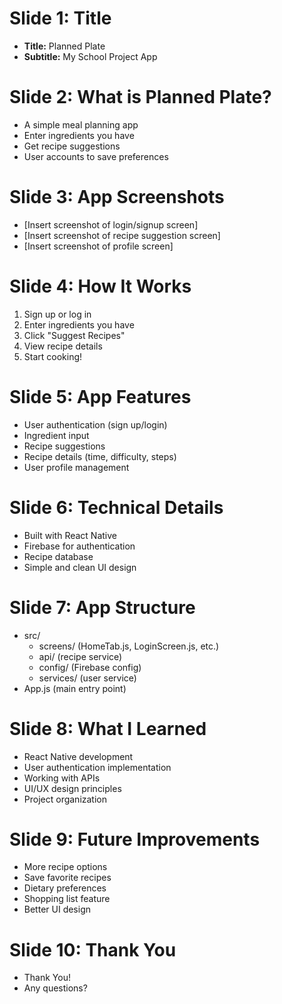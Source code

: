 # Slide 1: Title
- **Title:** Planned Plate
- **Subtitle:** My School Project App

# Slide 2: What is Planned Plate?
- A simple meal planning app
- Enter ingredients you have
- Get recipe suggestions
- User accounts to save preferences

# Slide 3: App Screenshots
- [Insert screenshot of login/signup screen]
- [Insert screenshot of recipe suggestion screen]
- [Insert screenshot of profile screen]

# Slide 4: How It Works
1. Sign up or log in
2. Enter ingredients you have
3. Click "Suggest Recipes"
4. View recipe details
5. Start cooking!

# Slide 5: App Features
- User authentication (sign up/login)
- Ingredient input
- Recipe suggestions
- Recipe details (time, difficulty, steps)
- User profile management

# Slide 6: Technical Details
- Built with React Native
- Firebase for authentication
- Recipe database
- Simple and clean UI design

# Slide 7: App Structure
- src/
  - screens/ (HomeTab.js, LoginScreen.js, etc.)
  - api/ (recipe service)
  - config/ (Firebase config)
  - services/ (user service)
- App.js (main entry point)

# Slide 8: What I Learned
- React Native development
- User authentication implementation
- Working with APIs
- UI/UX design principles
- Project organization

# Slide 9: Future Improvements
- More recipe options
- Save favorite recipes
- Dietary preferences
- Shopping list feature
- Better UI design

# Slide 10: Thank You
- Thank You!
- Any questions?
